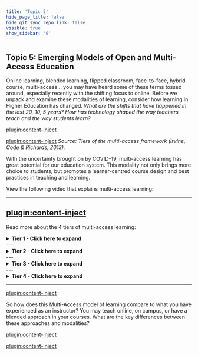 ```yaml
---
title: 'Topic 5'
hide_page_title: false
hide_git_sync_repo_link: false
visible: true
show_sidebar: '0'
---
```


## Topic 5: Emerging Models of Open and Multi-Access Education

Online learning, blended learning, flipped classroom, face-to-face, hybrid course, multi-access... you may have heard some of these terms tossed around, especially recently with the shifting focus to online. Before we unpack and examine these modalities of learning, consider how learning in Higher Education has changed. *What are the shifts that have happened in the last 20, 10, 5 years? How has technology shaped the way teachers teach and the way students learn?*

[plugin:content-inject](../_5-4)


[plugin:content-inject](../_5-13)
*Source: Tiers of the multi-access framework (Irvine, Code & Richards, 2013).*

With the uncertainty brought on by COVID-19, multi-access learning has great potential for our education system. This modality not only brings more choice to students, but promotes a learner-centred course design and best practices in teaching and learning.

View the following video that explains multi-access learning:

---
[plugin:content-inject](../_5-14)
---

Read more about the 4 tiers of multi-access learning:

<details>
  <summary><b>Tier 1 - Click here to expand</b></summary>
    <p>The first tier of multi-access learning is what most of you have experienced (as learners and faculty) as the predominant modality of higher education, face-to-face (f2f). F2f learning environments are often assumed to be the preferred modality of learning because a f2f classroom allows for rich, multi-modal interactions and robust community-building. This is true to an extent, but only if class sizes are very small; large, lecture-based classrooms present significant challenges to building the kind of critical and safe community for engaged interaction.</p>
</details>
---
<details>
  <summary><b>Tier 2 - Click here to expand</b></summary>
    <p>The second tier of access allows learners who cannot travel to a central campus (like during a worldwide pandemic) to participate in a learning community syncronously via video conferencing. Remote and local learners may exchange items and artifacts and may share video feeds and use software such as Etherpad or screensharing through the web-conferencing tool to collaborate on documents for co-creation of content.</p>
</details>
---
<details>
  <summary><b>Tier 3 - Click here to expand</b></summary>
    <p>The third tier provides asynchronous access for remote learners who cannot join the scheduled class session due to any number of constraints (employment, child/elder care, time-zone, or even network bandwidth). Irvine, et al. acknowledge that simply viewing a recording of a synchronous session, regardless of how collaborative and engaging that session may have been, is a much leaner experience for learners and may not be optimal. This highlights the need to provide learning materials in formats beyond video and audio, perhaps including text-based materials and asynchronous tools for co-creation of content such as GitHub.</p>
</details>
---
<details>
  <summary><b>Tier 4 - Click here to expand</b></summary>
    <p>The outermost tier of the model is for open participation from non-credit learners who are choosing to participate for their own interest and edification. It may seem anathema to some faculty to consider opening their course to the world, but the benefits can be significant, particularly in times like the spring of 2020.</p>
</details>

---

[plugin:content-inject](../_5-5)

So how does this Multi-Access model of learning compare to what you have experienced as an instructor? You may teach online, on campus, or have a blended approach in your courses. What are the key differences between these approaches and modalities?

[plugin:content-inject](../_5-6)

[plugin:content-inject](../_5-7)
